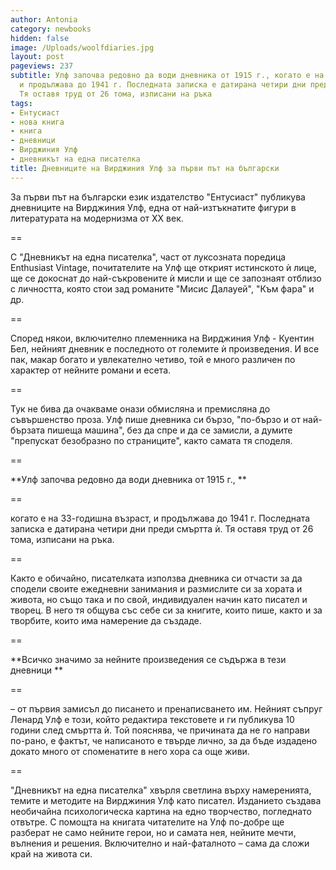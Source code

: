```yaml
---
author: Antonia
category: newbooks
hidden: false
image: /Uploads/woolfdiaries.jpg
layout: post
pageviews: 237
subtitle: Улф започва редовно да води дневника от 1915 г., когато е на 33 години,
  и продължава до 1941 г. Последната записка е датирана четири дни преди смъртта ѝ.
  Тя оставя труд от 26 тома, изписани на ръка
tags:
- Ентусиаст
- нова книга
- книга
- дневници
- Вирджиния Улф
- дневникът на една писателка
title: Дневниците на Вирджиния Улф за първи път на български
---
```


За първи път на български език издателство "Ентусиаст" публикува дневниците на Вирджиния Улф, една от най-изтъкнатите фигури в литературата на модернизма от XX век. 

\==

С "Дневникът на една писателка", част от луксозната поредица Enthusiast Vintage, почитателите на Улф ще открият истинското ѝ лице, ще се докоснат до най-съкровените ѝ мисли и ще се запознаят отблизо с личността, която стои зад романите "Мисис Далауей", "Към фара" и др. 

\==

Според някои, включително племенника на Вирджиния Улф - Куентин Бел, нейният дневник е последното от големите ѝ произведения. И все пак, макар богато и увлекателно четиво, той е много различен по характер от нейните романи и есета. 

\==

Тук не бива да очакваме онази обмисляна и премисляна до съвършенство проза. Улф пише дневника си бързо, "по-бързо и от най-бързата пишеща машина", без да спре и да се замисли, а думите "препускат безобразно по страниците", както самата тя споделя.

\==

**Улф започва редовно да води дневника от 1915 г., **

\==

когато е на 33-годишна възраст, и продължава до 1941 г. Последната записка е датирана четири дни преди смъртта ѝ. Тя оставя труд от 26 тома, изписани на ръка. 

\==

Както е обичайно, писателката използва дневника си отчасти за да сподели своите ежедневни занимания и размислите си за хората и живота, но също така и по свой, индивидуален начин като писател и творец. В него тя общува със себе си за книгите, които пише, както и за творбите, които има намерение да създаде. 

\==

**Всичко значимо за нейните произведения се съдържа в тези дневници **

\==

– от първия замисъл до писането и пренаписването им. Нейният съпруг Ленард Улф е този, който редактира текстовете и ги публикува 10 години след смъртта ѝ. Той пояснява, че причината да не го направи по-рано, е фактът, че написаното е твърде лично, за да бъде издадено докато много от споменатите в него хора са още живи.

\==

"Дневникът на една писателка" хвърля светлина върху намеренията, темите и методите на Вирджиния Улф като писател. Изданието създава необичайна психологическа картина на едно творчество, погледнато отвътре. С помощта на книгата читателите на Улф по-добре ще разберат не само нейните герои, но и самата нея, нейните мечти, вълнения и решения. Включително и най-фаталното – сама да сложи край на живота си.